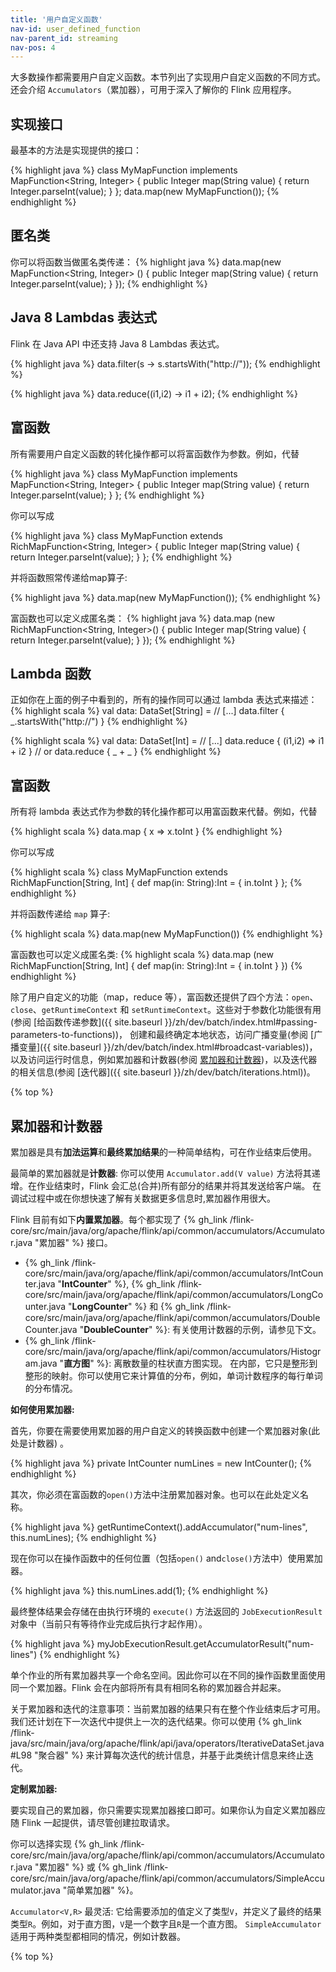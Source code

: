 ```yaml
---
title: '用户自定义函数'
nav-id: user_defined_function
nav-parent_id: streaming
nav-pos: 4
---
```

<!--
Licensed to the Apache Software Foundation (ASF) under one
or more contributor license agreements.  See the NOTICE file
distributed with this work for additional information
regarding copyright ownership.  The ASF licenses this file
to you under the Apache License, Version 2.0 (the
"License"); you may not use this file except in compliance
with the License.  You may obtain a copy of the License at

  http://www.apache.org/licenses/LICENSE-2.0

Unless required by applicable law or agreed to in writing,
software distributed under the License is distributed on an
"AS IS" BASIS, WITHOUT WARRANTIES OR CONDITIONS OF ANY
KIND, either express or implied.  See the License for the
specific language governing permissions and limitations
under the License.
-->

大多数操作都需要用户自定义函数。本节列出了实现用户自定义函数的不同方式。还会介绍 `Accumulators`（累加器），可用于深入了解你的 Flink 应用程序。

<div class="codetabs" markdown="1">
<div data-lang="java" markdown="1">

## 实现接口

最基本的方法是实现提供的接口：

{% highlight java %}
class MyMapFunction implements MapFunction<String, Integer> {
  public Integer map(String value) { return Integer.parseInt(value); }
};
data.map(new MyMapFunction());
{% endhighlight %}

## 匿名类

你可以将函数当做匿名类传递：
{% highlight java %}
data.map(new MapFunction<String, Integer> () {
  public Integer map(String value) { return Integer.parseInt(value); }
});
{% endhighlight %}

## Java 8 Lambdas 表达式

Flink 在 Java API 中还支持 Java 8 Lambdas 表达式。

{% highlight java %}
data.filter(s -> s.startsWith("http://"));
{% endhighlight %}

{% highlight java %}
data.reduce((i1,i2) -> i1 + i2);
{% endhighlight %}

## 富函数

所有需要用户自定义函数的转化操作都可以将富函数作为参数。例如，代替

{% highlight java %}
class MyMapFunction implements MapFunction<String, Integer> {
  public Integer map(String value) { return Integer.parseInt(value); }
};
{% endhighlight %}

你可以写成

{% highlight java %}
class MyMapFunction extends RichMapFunction<String, Integer> {
  public Integer map(String value) { return Integer.parseInt(value); }
};
{% endhighlight %}

并将函数照常传递给map算子:

{% highlight java %}
data.map(new MyMapFunction());
{% endhighlight %}

富函数也可以定义成匿名类：
{% highlight java %}
data.map (new RichMapFunction<String, Integer>() {
  public Integer map(String value) { return Integer.parseInt(value); }
});
{% endhighlight %}

</div>
<div data-lang="scala" markdown="1">


## Lambda 函数

正如你在上面的例子中看到的，所有的操作同可以通过 lambda 表达式来描述：
{% highlight scala %}
val data: DataSet[String] = // [...]
data.filter { _.startsWith("http://") }
{% endhighlight %}

{% highlight scala %}
val data: DataSet[Int] = // [...]
data.reduce { (i1,i2) => i1 + i2 }
// or
data.reduce { _ + _ }
{% endhighlight %}

## 富函数

所有将 lambda 表达式作为参数的转化操作都可以用富函数来代替。例如，代替

{% highlight scala %}
data.map { x => x.toInt }
{% endhighlight %}

你可以写成

{% highlight scala %}
class MyMapFunction extends RichMapFunction[String, Int] {
  def map(in: String):Int = { in.toInt }
};
{% endhighlight %}

并将函数传递给 `map` 算子:

{% highlight scala %}
data.map(new MyMapFunction())
{% endhighlight %}

富函数也可以定义成匿名类:
{% highlight scala %}
data.map (new RichMapFunction[String, Int] {
  def map(in: String):Int = { in.toInt }
})
{% endhighlight %}
</div>

</div>

除了用户自定义的功能（map，reduce 等），富函数还提供了四个方法：`open`、`close`、`getRuntimeContext` 和
`setRuntimeContext`。这些对于参数化功能很有用
(参阅 [给函数传递参数]({{ site.baseurl }}/zh/dev/batch/index.html#passing-parameters-to-functions))，
创建和最终确定本地状态，访问广播变量(参阅
[广播变量]({{ site.baseurl }}/zh/dev/batch/index.html#broadcast-variables))，以及访问运行时信息，例如累加器和计数器(参阅
[累加器和计数器](#累加器和计数器))，以及迭代器的相关信息(参阅 [迭代器]({{ site.baseurl }}/zh/dev/batch/iterations.html))。

{% top %}

## 累加器和计数器

累加器是具有**加法运算**和**最终累加结果**的一种简单结构，可在作业结束后使用。

最简单的累加器就是**计数器**: 你可以使用
```Accumulator.add(V value)``` 方法将其递增。在作业结束时，Flink 会汇总(合并)所有部分的结果并将其发送给客户端。
在调试过程中或在你想快速了解有关数据更多信息时,累加器作用很大。

Flink 目前有如下**内置累加器**。每个都实现了
{% gh_link /flink-core/src/main/java/org/apache/flink/api/common/accumulators/Accumulator.java "累加器" %}
接口。

- {% gh_link /flink-core/src/main/java/org/apache/flink/api/common/accumulators/IntCounter.java "__IntCounter__" %},
  {% gh_link /flink-core/src/main/java/org/apache/flink/api/common/accumulators/LongCounter.java "__LongCounter__" %}
  和 {% gh_link /flink-core/src/main/java/org/apache/flink/api/common/accumulators/DoubleCounter.java "__DoubleCounter__" %}:
  有关使用计数器的示例，请参见下文。
- {% gh_link /flink-core/src/main/java/org/apache/flink/api/common/accumulators/Histogram.java "__直方图__" %}:
  离散数量的柱状直方图实现。 在内部，它只是整形到整形的映射。你可以使用它来计算值的分布，例如，单词计数程序的每行单词的分布情况。

__如何使用累加器:__

首先，你要在需要使用累加器的用户自定义的转换函数中创建一个累加器对象(此处是计数器) 。

{% highlight java %}
private IntCounter numLines = new IntCounter();
{% endhighlight %}

其次，你必须在富函数的```open()```方法中注册累加器对象。也可以在此处定义名称。

{% highlight java %}
getRuntimeContext().addAccumulator("num-lines", this.numLines);
{% endhighlight %}

现在你可以在操作函数中的任何位置（包括```open()``` and```close()```方法中）使用累加器。

{% highlight java %}
this.numLines.add(1);
{% endhighlight %}

最终整体结果会存储在由执行环境的 `execute()` 方法返回的 ```JobExecutionResult``` 对象中（当前只有等待作业完成后执行才起作用）。

{% highlight java %}
myJobExecutionResult.getAccumulatorResult("num-lines")
{% endhighlight %}

单个作业的所有累加器共享一个命名空间。因此你可以在不同的操作函数里面使用同一个累加器。Flink 会在内部将所有具有相同名称的累加器合并起来。

关于累加器和迭代的注意事项：当前累加器的结果只有在整个作业结束后才可用。我们还计划在下一次迭代中提供上一次的迭代结果。你可以使用
{% gh_link /flink-java/src/main/java/org/apache/flink/api/java/operators/IterativeDataSet.java#L98 "聚合器" %}
来计算每次迭代的统计信息，并基于此类统计信息来终止迭代。

__定制累加器:__

要实现自己的累加器，你只需要实现累加器接口即可。如果你认为自定义累加器应随 Flink 一起提供，请尽管创建拉取请求。

你可以选择实现
{% gh_link /flink-core/src/main/java/org/apache/flink/api/common/accumulators/Accumulator.java "累加器" %}
或 {% gh_link /flink-core/src/main/java/org/apache/flink/api/common/accumulators/SimpleAccumulator.java "简单累加器" %}。

```Accumulator<V,R>``` 最灵活: 它给需要添加的值定义了类型```V```，并定义了最终的结果类型```R```。例如，对于直方图，```V```是一个数字且```R```是一个直方图。
 ```SimpleAccumulator``` 适用于两种类型都相同的情况，例如计数器。

{% top %}
